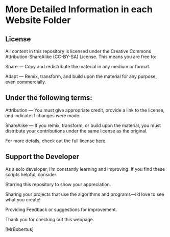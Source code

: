 # More Detailed Information in each Website Folder

## License
All content in this repository is licensed under the Creative Commons Attribution-ShareAlike (CC-BY-SA) License. This means you are free to:

Share — Copy and redistribute the material in any medium or format.

Adapt — Remix, transform, and build upon the material for any purpose, even commercially.

## Under the following terms:

Attribution — You must give appropriate credit, provide a link to the license, and indicate if changes were made.

ShareAlike — If you remix, transform, or build upon the material, you must distribute your contributions under the same license as the original.

For more details, check out the full license [here](https://creativecommons.org/licenses/by-sa/4.0/).

## Support the Developer
As a solo developer, I’m constantly learning and improving. If you find these scripts helpful, consider:

Starring this repository to show your appreciation.

Sharing your projects that use the algorithms and programs—I’d love to see what you create!

Providing Feedback or suggestions for improvement.

Thank you for checking out this webpage.

[MrBobertus]
